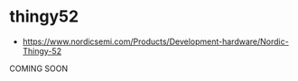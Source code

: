 # thingy52
* https://www.nordicsemi.com/Products/Development-hardware/Nordic-Thingy-52

COMING SOON
